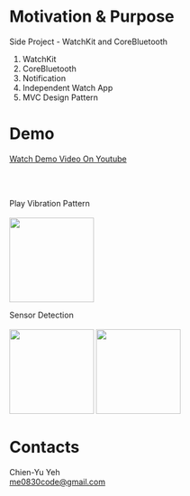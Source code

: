 # Motivation & Purpose
Side Project - WatchKit and CoreBluetooth

1. WatchKit
2. CoreBluetooth
3. Notification
4. Independent Watch App
5. MVC Design Pattern

# Demo
[Watch Demo Video On Youtube](https://youtu.be/-wBRdVlAjYQ)

<br>
<br>

Play Vibration Pattern
<br>
<br>
<img src = "https://i.imgur.com/mLwVYGt.png" width = "150" />

Sensor Detection
<br>
<br>
<img src = "https://i.imgur.com/KMYQC7d.png" width = "150" /> <img src = "https://i.imgur.com/JtSNGNl.png" width = "150" />

# Contacts
Chien-Yu Yeh
<br>me0830code@gmail.com
